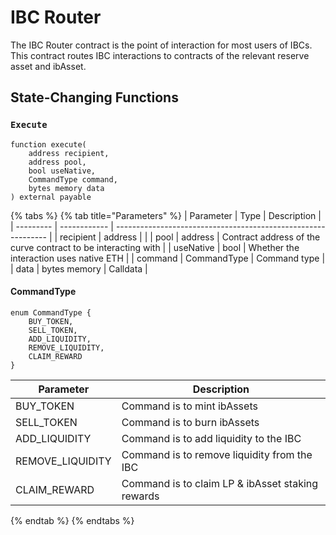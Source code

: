 # IBC Router

The IBC Router contract is the point of interaction for most users of IBCs. This contract routes IBC interactions to contracts of the relevant reserve asset and ibAsset.&#x20;



## State-Changing Functions

### `Execute`

```solidity
function execute(
    address recipient, 
    address pool, 
    bool useNative, 
    CommandType command, 
    bytes memory data
) external payable
```

{% tabs %}
{% tab title="Parameters" %}
| Parameter | Type         | Description                                                   |
| --------- | ------------ | ------------------------------------------------------------- |
| recipient | address      |                                                               |
| pool      | address      | Contract address of the curve contract to be interacting with |
| useNative | bool         | Whether the interaction uses native ETH                       |
| command   | CommandType  | Command type                                                  |
| data      | bytes memory | Calldata                                                      |

#### CommandType

```solidity
enum CommandType {
    BUY_TOKEN,
    SELL_TOKEN,
    ADD_LIQUIDITY,
    REMOVE_LIQUIDITY,
    CLAIM_REWARD
}
```

| Parameter         | Description                                      |
| ----------------- | ------------------------------------------------ |
| BUY\_TOKEN        | Command is to mint ibAssets                      |
| SELL\_TOKEN       | Command is to burn ibAssets                      |
| ADD\_LIQUIDITY    | Command is to add liquidity to the IBC           |
| REMOVE\_LIQUIDITY | Command is to remove liquidity from the IBC      |
| CLAIM\_REWARD     | Command is to claim LP & ibAsset staking rewards |
{% endtab %}
{% endtabs %}
